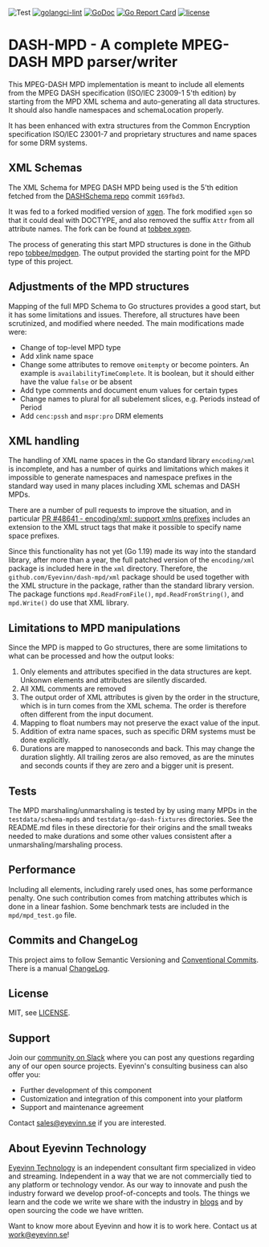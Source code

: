 ![Test](https://github.com/Eyevinn/dash-mpd/workflows/Go/badge.svg)
[![golangci-lint](https://github.com/Eyevinn/dash-mpd/actions/workflows/golangci-lint.yml/badge.svg)](https://github.com/Eyevinn/dash-mpd/actions/workflows/golangci-lint.yml)
[![GoDoc](https://godoc.org/github.com/Eyevinn/dash-mpd?status.svg)](http://godoc.org/github.com/Eyevinn/dash-mpd)
[![Go Report Card](https://goreportcard.com/badge/github.com/Eyevinn/dash-mpd)](https://goreportcard.com/report/github.com/Eyevinn/dash-mpd)
[![license](https://img.shields.io/github/license/Eyevinn/dash-mpd.svg)](https://github.com/Eyevinn/dash-mpd/blob/master/LICENSE)

# DASH-MPD - A complete MPEG-DASH MPD parser/writer

This MPEG-DASH MPD implementation is meant to include all elements from
the MPEG DASH specification (ISO/IEC 23009-1 5'th edition) by starting from the
MPD XML schema and auto-generating all data structures.
It should also handle namespaces and schemaLocation properly.

It has been enhanced with extra structures from the Common Encryption specification
ISO/IEC 23001-7 and proprietary structures and name spaces for some DRM systems.

## XML Schemas

The XML Schema for MPEG DASH MPD being used is the 5'th edition fetched from the
[DASHSchema repo](https://github.com/MPEGGroup/DASHSchema) commit `169fbd3`.

It was fed to a forked modified version of [xgen](https://github.com/xuri/xgen).
The fork modified `xgen` so that it could deal with DOCTYPE,
and also removed the suffix `Attr` from all attribute names. The fork can be found at
[tobbee xgen](https://github.com/tobbee/xgen/tree/shorten-attr).

The process of generating this start MPD structures is done in the Github repo
[tobbee/mpdgen](https://github.com/tobbee/mpdgen). The output provided the starting
point for the MPD type of this project.

## Adjustments of the MPD structures

Mapping of the full MPD Schema to Go structures provides a good start, but it has some
limitations and issues. Therefore, all structures have been scrutinized, and modified where
needed. The main modifications made were:

* Change of top-level MPD type
* Add xlink name space
* Change some attributes to remove `omitempty` or become pointers.
  An example is `availabilityTimeComplete`. It is boolean, but it should either have the
  value `false` or be absent
* Add type comments and document enum values for certain types
* Change names to plural for all subelement slices, e.g. Periods instead of Period
* Add `cenc:pssh` and `mspr:pro` DRM elements

## XML handling

The handling of XML name spaces in the Go standard library `encoding/xml` is incomplete,
and has a number of quirks and limitations which makes it impossible to generate
namespaces and namespace prefixes in the standard way used in many places including
XML schemas and DASH MPDs.

There are a number of pull requests to improve the situation, and in particular
[PR #48641 - encoding/xml: support xmlns prefixes](https://github.com/golang/go/pull/48641)
includes an extension to the XML struct tags that make it possible to specify name
space prefixes.

Since this functionality has not yet (Go 1.19) made its way into the standard library, after more
than a year, the full patched version of the `encoding/xml` package is included here
in the `xml` directory. Therefore, the `github.com/Eyevinn/dash-mpd/xml` package should
be used together with the XML structure in the package, rather than the standard library version.
The package functions `mpd.ReadFromFile()`, `mpd.ReadFromString()`, and `mpd.Write()` do use
that XML library.

## Limitations to MPD manipulations

Since the MPD is mapped to Go structures, there are some limitations to what can be processed
and how the output looks:

1. Only elements and attributes specified in the data structures are kept. Unkonwn elements and
   attributes are silently discarded.
2. All XML comments are removed
3. The output order of XML attributes is given by the order in the structure, which is in turn
   comes from the XML schema. The order is therefore often different from the input document.
4. Mapping to float numbers may not preserve the exact value of the input.
5. Addition of extra name spaces, such as specific DRM systems must be done explicitly.
6. Durations are mapped to nanoseconds and back. This may change the duration slightly. All trailing zeros
   are also removed, as are the minutes and seconds counts if they are zero and a bigger unit is present.

## Tests

The MPD marshaling/unmarshaling is tested by by using many MPDs in the `testdata/schema-mpds` and
`testdata/go-dash-fixtures` directories. See the README.md files in these directorie for their
origins and the small tweaks needed to make durations and some other values consistent after a
unmarshaling/marshaling process.

## Performance

Including all elements, including rarely used ones, has some performance penalty.
One such contribution comes from matching attributes which is done in a linear fashion.
Some benchmark tests are included in the `mpd/mpd_test.go` file.

## Commits and ChangeLog

This project aims to follow Semantic Versioning and
[Conventional Commits](https://www.conventionalcommits.org/en/v1.0.0/).
There is a manual [ChangeLog](CHANGELOG.md).

## License

MIT, see [LICENSE](LICENSE).

## Support

Join our [community on Slack](http://slack.streamingtech.se) where you can post any questions regarding any of our open source projects. Eyevinn's consulting business can also offer you:

* Further development of this component
* Customization and integration of this component into your platform
* Support and maintenance agreement

Contact [sales@eyevinn.se](mailto:sales@eyevinn.se) if you are interested.

## About Eyevinn Technology

[Eyevinn Technology](https://www.eyevinntechnology.se) is an independent consultant firm specialized in video and streaming. Independent in a way that we are not commercially tied to any platform or technology vendor. As our way to innovate and push the industry forward we develop proof-of-concepts and tools. The things we learn and the code we write we share with the industry in [blogs](https://dev.to/video) and by open sourcing the code we have written.

Want to know more about Eyevinn and how it is to work here. Contact us at work@eyevinn.se!
